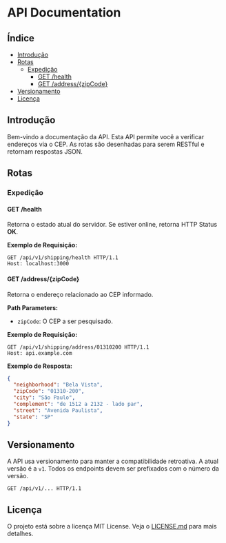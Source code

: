 # API Documentation

## Índice

- [Introdução](#introdução)
- [Rotas](#rotas)
  - [Expedição](#expedição)
    - [GET /health](#get-health)
    - [GET /address/{zipCode}](#get-addresszipcode)
- [Versionamento](#versionamento)
- [Licença](#licença)

## Introdução

Bem-vindo a documentação da API. Esta API permite você a verificar endereços via o CEP. As rotas são desenhadas para serem RESTful e retornam respostas JSON.

## Rotas

### Expedição

#### GET /health

Retorna o estado atual do servidor. Se estiver online, retorna HTTP Status **OK**.

**Exemplo de Requisição:**

```http
GET /api/v1/shipping/health HTTP/1.1
Host: localhost:3000
```

#### GET /address/{zipCode}

Retorna o endereço relacionado ao CEP informado.

**Path Parameters:**

- `zipCode`: O CEP a ser pesquisado.

**Exemplo de Requisição:**

```http
GET /api/v1/shipping/address/01310200 HTTP/1.1
Host: api.example.com
```

**Exemplo de Resposta:**

```json
{
  "neighborhood": "Bela Vista",
  "zipCode": "01310-200",
  "city": "São Paulo",
  "complement": "de 1512 a 2132 - lado par",
  "street": "Avenida Paulista",
  "state": "SP"
}
```

## Versionamento

A API usa versionamento para manter a compatibilidade retroativa. A atual versão é a `v1`. Todos os endpoints devem ser prefixados com o número da versão.

```http
GET /api/v1/... HTTP/1.1
```

## Licença

O projeto está sobre a licença MIT License. Veja o [LICENSE.md](./LICENSE) para mais detalhes.
